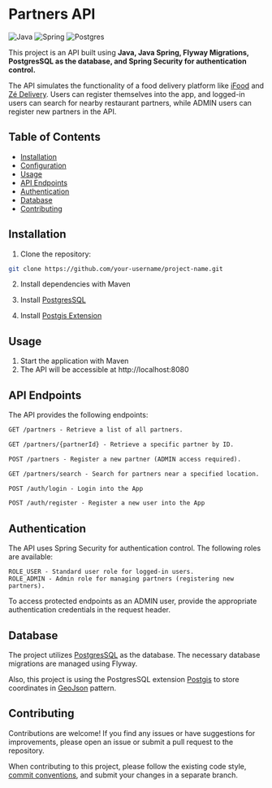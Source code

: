 # Partners API

![Java](https://img.shields.io/badge/java-%23ED8B00.svg?style=for-the-badge&logo=openjdk&logoColor=white)
![Spring](https://img.shields.io/badge/spring-%236DB33F.svg?style=for-the-badge&logo=spring&logoColor=white)
![Postgres](https://img.shields.io/badge/postgres-%23316192.svg?style=for-the-badge&logo=postgresql&logoColor=white)

This project is an API built using **Java, Java Spring, Flyway Migrations, PostgresSQL as the database, and Spring Security for authentication control.** 

The API simulates the functionality of a food delivery platform like [iFood](https://www.ifood.com.br/) and [Zé Delivery](https://www.ze.delivery/). Users can register themselves into the app, and logged-in users can search for nearby restaurant partners, while ADMIN users can register new partners in the API.

## Table of Contents

- [Installation](#installation)
- [Configuration](#configuration)
- [Usage](#usage)
- [API Endpoints](#api-endpoints)
- [Authentication](#authentication)
- [Database](#database)
- [Contributing](#contributing)

## Installation

1. Clone the repository:

```bash
git clone https://github.com/your-username/project-name.git
```

2. Install dependencies with Maven

3. Install [PostgresSQL](https://www.postgresql.org/)
4. Install  [Postgis Extension](https://postgis.net/documentation/getting_started/)

## Usage

1. Start the application with Maven
2. The API will be accessible at http://localhost:8080


## API Endpoints
The API provides the following endpoints:

```markdown
GET /partners - Retrieve a list of all partners.

GET /partners/{partnerId} - Retrieve a specific partner by ID.

POST /partners - Register a new partner (ADMIN access required).

GET /partners/search - Search for partners near a specified location.

POST /auth/login - Login into the App

POST /auth/register - Register a new user into the App
```

## Authentication
The API uses Spring Security for authentication control. The following roles are available:

```
ROLE_USER - Standard user role for logged-in users.
ROLE_ADMIN - Admin role for managing partners (registering new partners).
```
To access protected endpoints as an ADMIN user, provide the appropriate authentication credentials in the request header.

## Database
The project utilizes [PostgresSQL](https://www.postgresql.org/) as the database. The necessary database migrations are managed using Flyway.

Also, this project is using the PostgresSQL extension [Postgis](https://postgis.net/) to store coordinates in [GeoJson](https://geojson.org/) pattern.

## Contributing

Contributions are welcome! If you find any issues or have suggestions for improvements, please open an issue or submit a pull request to the repository.

When contributing to this project, please follow the existing code style, [commit conventions](https://www.conventionalcommits.org/en/v1.0.0/), and submit your changes in a separate branch.




